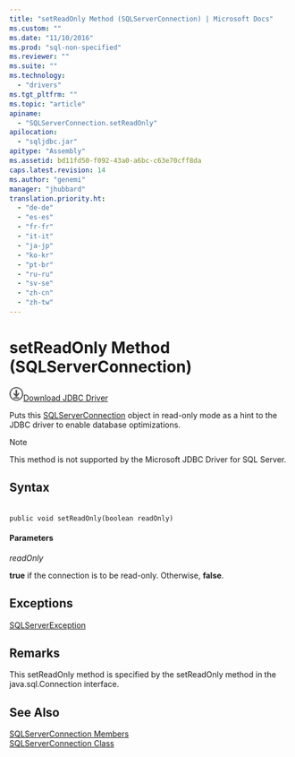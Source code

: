 ```yaml
---
title: "setReadOnly Method (SQLServerConnection) | Microsoft Docs"
ms.custom: ""
ms.date: "11/10/2016"
ms.prod: "sql-non-specified"
ms.reviewer: ""
ms.suite: ""
ms.technology: 
  - "drivers"
ms.tgt_pltfrm: ""
ms.topic: "article"
apiname: 
  - "SQLServerConnection.setReadOnly"
apilocation: 
  - "sqljdbc.jar"
apitype: "Assembly"
ms.assetid: bd11fd50-f092-43a0-a6bc-c63e70cff8da
caps.latest.revision: 14
ms.author: "genemi"
manager: "jhubbard"
translation.priority.ht: 
  - "de-de"
  - "es-es"
  - "fr-fr"
  - "it-it"
  - "ja-jp"
  - "ko-kr"
  - "pt-br"
  - "ru-ru"
  - "sv-se"
  - "zh-cn"
  - "zh-tw"
---
```

# setReadOnly Method (SQLServerConnection)
![Download](../../../ssdt/media/download.png)[Download JDBC Driver](http://go.microsoft.com/fwlink/?LinkId=245496)

  Puts this [SQLServerConnection](../../../connect/jdbc/reference/sqlserverconnection-class.md) object in read-only mode as a hint to the JDBC driver to enable database optimizations.  
  
> [!NOTE]  
>  This method is not supported by the Microsoft JDBC Driver for SQL Server.  
  
## Syntax  
  
```  
  
public void setReadOnly(boolean readOnly)  
```  
  
#### Parameters  
 *readOnly*  
  
 **true** if the connection is to be read-only. Otherwise, **false**.  
  
## Exceptions  
 [SQLServerException](../../../connect/jdbc/reference/sqlserverexception-class.md)  
  
## Remarks  
 This setReadOnly method is specified by the setReadOnly method in the java.sql.Connection interface.  
  
## See Also  
 [SQLServerConnection Members](../../../connect/jdbc/reference/sqlserverconnection-members.md)   
 [SQLServerConnection Class](../../../connect/jdbc/reference/sqlserverconnection-class.md)  
  
  